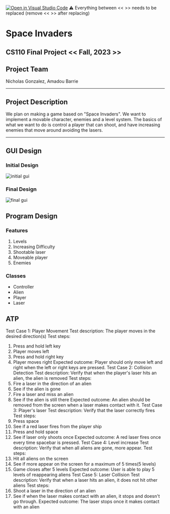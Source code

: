 [![Open in Visual Studio Code](https://classroom.github.com/assets/open-in-vscode-718a45dd9cf7e7f842a935f5ebbe5719a5e09af4491e668f4dbf3b35d5cca122.svg)](https://classroom.github.com/online_ide?assignment_repo_id=12803402&assignment_repo_type=AssignmentRepo)
:warning: Everything between << >> needs to be replaced (remove << >> after replacing)

# Space Invaders
## CS110 Final Project  << Fall, 2023 >>

## Project Team

Nicholas Gonzalez, Amadou Barrie
***

## Project Description

We plan on making a game based on "Space Invaders". We want to implement a movable character, enemies and a level system. The basics of what we want to do is control a player that can shoot, and have increasing enemies that move around avoiding the lasers.
***    

## GUI Design

### Initial Design

![initial gui](assets/gui.png)

### Final Design

![final gui](assets/finalgui.jpg)

## Program Design

### Features

1. Levels
2. Increasing Difficulty
3. Shootable laser
4. Moveable player
5. Enemies

### Classes

- Controller
- Alien
- Player
- Laser

## ATP
Test Case 1: Player Movement
Test description: The player moves in the desired direction(s)
Test steps:
1. Press and hold left key
2. Player moves left
3. Press and hold right key
4. Player moves right
Expected outcome: Player should only move left and right when the left or right keys are pressed.
Test Case 2: Collision Detection
Test description: Verify that when the player's laser hits an alien, the alien is removed
Test steps:
1. Fire a laser in the direction of an alien
2. See if the alien is gone
3. Fire a laser and miss an alien
4. See if the alien is still there
Expected outcome: An alien should be removed from the screen when a laser makes contact with it.
Test Case 3: Player's laser
Test description: Verify that the laser correctly fires
Test steps:
1. Press space
2. See if a red laser fires from the player ship
3. Press and hold space
4. See if laser only shoots once
Expected outcome: A red laser fires once every time spacebar is pressed.
Test Case 4: Level increase
Test description: Verify that when all aliens are gone, more appear.
Test steps:
1. Hit all aliens on the screen
2. See if more appear on the screen for a maximum of 5 times(5 levels)
3. Game closes after 5 levels
Expected outcome: User is able to play 5 levels of reappearing aliens
Test Case 5: Laser Collision
Test description: Verify that when a laser hits an alien, it does not hit other aliens
Test steps:
1. Shoot a laser in the direction of an alien
2. See if when the laser makes contact with an alien, it stops and doesn't go through. 
Expected outcome: The laser stops once it makes contact with an alien

